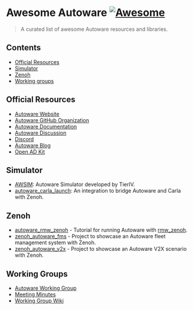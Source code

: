 # Awesome Autoware [![Awesome](https://awesome.re/badge.svg)](https://awesome.re)

> A curated list of awesome Autoware resources and libraries.

## Contents

- [Official Resources](#official-resources)
- [Simulator](#simulator)
- [Zenoh](#zenoh)
- [Working groups](#working-groups)

## Official Resources

* [Autoware Website](https://autoware.org/)
* [Autoware GitHub Organization](https://github.com/autowarefoundation)
* [Autoware Documentation](https://autowarefoundation.github.io/autoware-documentation/main/)
* [Autoware Discussion](https://github.com/orgs/autowarefoundation/discussions)
* [Discord](https://discord.gg/Q94UsPvReQ)
* [Autoware Blog](https://autoware.org/awf-blog/)
* [Open AD Kit](https://autowarefoundation.github.io/openadkit/)

## Simulator

* [AWSIM](https://tier4.github.io/AWSIM/): Autoware Simulator developed by TierIV.
* [autoware_carla_launch](https://autoware-carla-launch.readthedocs.io/en/latest/): An integration to bridge Autoware and Carla with Zenoh.

## Zenoh

* [autoware_rmw_zenoh](https://github.com/evshary/autoware_rmw_zenoh) - Tutorial for running Autoware with [rmw_zenoh](http://github.com/ros2/rmw_zenoh).
* [zenoh_autoware_fms](https://github.com/evshary/zenoh_autoware_fms) - Project to showcase an Autoware fleet management system with Zenoh.
* [zenoh_autoware_v2x](https://github.com/evshary/zenoh_autoware_v2x) - Project to showcase an Autoware V2X scenario with Zenoh.

## Working Groups

* [Autoware Working Group](https://autoware.org/join-a-work-group/)
* [Meeting Minutes](https://github.com/orgs/autowarefoundation/discussions/categories/working-group-meetings)
* [Working Group Wiki](https://github.com/autowarefoundation/autoware-projects/wiki#working-groups)
